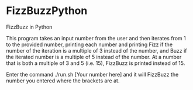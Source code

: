 # FizzBuzzPython
 FizzBuzz in Python

 This program takes an input number from the user and then iterates from 1 to
the provided number, printing each number and printing Fizz if the number of
the iteration is a multiple of 3 instead of the number, and Buzz if the 
iterated number is a multiple of 5 instead of the number. At a number that is 
both a multiple of 3 and 5 (i.e. 15), FizzBuzz is printed instead of 15.

Enter the command ./run.sh [Your number here] and it will FizzBuzz the number you entered where the brackets are at.

